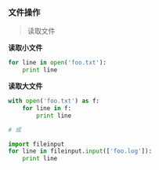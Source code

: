 
### 文件操作

> 读取文件

**读取小文件**
```python
for line in open('foo.txt'):
    print line
```

**读取大文件**
```python
with open('foo.txt') as f:
    for line in f:
        print line

# 或

import fileinput
for line in fileinput.input(['foo.log']):
    print line
```